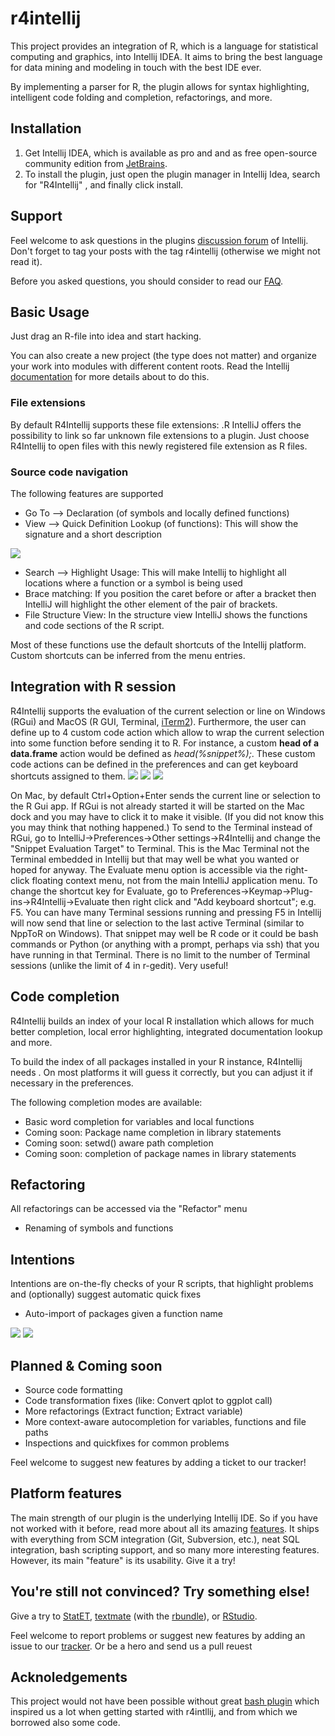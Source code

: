 r4intellij
=====

This project provides an integration of R, which is a language for statistical computing and graphics, into Intellij&nbsp;IDEA. It aims to bring the best language for data mining and modeling in touch with the best IDE ever. 

By implementing a parser for R, the plugin allows for syntax highlighting, intelligent code folding and completion,&nbsp;refactorings, and more. 


Installation
----

1.  Get Intellij IDEA, which is available as pro and and as free open-source community edition from&nbsp;[JetBrains](http://jetbrains.com).
2.  To install the plugin, just open the plugin manager in Intellij Idea, search for "R4Intellij" , and finally click&nbsp;install.

Support
----


Feel welcome to ask questions in the plugins [discussion&nbsp;forum](http://devnet.jetbrains.net/community/idea/plugins) of Intellij. Don't forget to tag your posts with the tag r4intellij (otherwise we might not read it). 

Before you asked questions, you should consider to read our [FAQ](/docs/faq.md). 

Basic Usage
----

Just drag an R-file into idea and start hacking.

You can also create a new project (the type does not matter) and organize your work into modules with different&nbsp;content roots. Read the Intellij [documentation](http://www.jetbrains.com/idea/webhelp/intellij-idea.html) for more&nbsp;details about to do this. 

### File extensions


By default R4Intellij supports these file extensions: .R IntelliJ offers the possibility to link so far unknown file extensions to a plugin. Just choose R4Intellij to open files&nbsp;with this newly registered file extension as R files. 

### Source code navigation

The following features are supported 

*   Go To --&gt; Declaration (of symbols and locally defined functions)
*   View --&gt; Quick Definition Lookup (of functions): This will show the signature and a short description

![](/docs/r_help_integration.png) 

*   Search --&gt; Highlight Usage: This will make Intellij to highlight all locations where a function or a symbol is&nbsp;being used
*   Brace matching: If you position the caret before or after a bracket then IntelliJ will highlight the other element of&nbsp;the pair of brackets.
*   File Structure View: In the structure view IntelliJ shows the functions and code sections of the R script.

Most of these functions use the default shortcuts of the Intellij platform. Custom shortcuts can be inferred from the&nbsp;menu entries. 

Integration with R session
----

R4Intellij supports the evaluation of the current selection or line on Windows (RGui) and MacOS (R GUI, Terminal, [iTerm2](http://www.iterm2.com/)). Furthermore, the user can define up to 4 custom code action which allow to wrap the current selection into some function before sending it to R. For instance, a custom **head of a data.frame** action would be defined as _head(%snippet%);_. These custom code actions can be defined in the preferences and can get keyboard shortcuts assigned to them. ![](/docs/code_snippet_evaluation.png) ![](/docs/code_snippet_evaluation_result.png) ![](/docs/code_snippet_action_config.png)

On Mac, by default Ctrl+Option+Enter sends the current line or selection to the R Gui app. If RGui is not already started it will be started on the Mac dock and you may have to click it to make it visible. (If you did not know this you may think that nothing happened.) To send to the Terminal instead of RGui, go to IntelliJ->Preferences->Other settings->R4Intellij and change the "Snippet Evaluation Target" to Terminal. This is the Mac Terminal not the Terminal embedded in Intellij but that may well be what you wanted or hoped for anyway. The Evaluate menu option is accessible via the right-click floating context menu, not from the main IntelliJ application menu. To change the shortcut key for Evaluate, go to Preferences->Keymap->Plug-ins->R4Intellij->Evaluate then right click and "Add keyboard shortcut"; e.g. F5. You can have many Terminal sessions running and pressing F5 in Intellij will now send that line or selection to the last active Terminal (similar to NppToR on Windows). That snippet may well be R code or it could be bash commands or Python (or anything with a prompt, perhaps via ssh) that you have running in that Terminal. There is no limit to the number of Terminal sessions (unlike the limit of 4 in r-gedit). Very useful!

Code completion
-----

R4Intellij builds an index of your local R installation which allows for much better completion, local error highlighting,&nbsp;integrated documentation lookup and more. 

To build the index of all packages installed in your R instance, R4Intellij needs . On most platforms it will guess it&nbsp;correctly, but you can adjust it if necessary in the preferences. 

The following completion modes are available: 

*   Basic word completion for variables and local functions
*   Coming soon: Package name completion in library statements
*   Coming soon: setwd() aware path completion
*   Coming soon: completion of package names in library statements

Refactoring
----

All refactorings can be accessed via the "Refactor" menu

*   Renaming of symbols and functions

Intentions
----

Intentions are on-the-fly checks of your R scripts, that highlight problems and (optionally) suggest automatic&nbsp;quick fixes 

*   Auto-import of packages given a function name

![](/docs/before_autoimport.png?raw=true) ![](/docs/after_autoimport.png)

Planned &amp; Coming soon
----

* Source code formatting
* Code transformation fixes (like: Convert qplot to ggplot call)
* More refactorings (Extract function; Extract variable)
* More context-aware autocompletion for variables, functions and file paths
* Inspections and quickfixes for common problems

Feel welcome to suggest new features by adding a ticket to our tracker! 

Platform features
----

The main strength of our plugin is the underlying Intellij IDE. So if you have not worked with it before, read more&nbsp;about all its amazing [features](http://www.jetbrains.com/idea/index.html). It ships with everything from SCM&nbsp;integration (Git, Subversion, etc.), neat SQL integration, bash scripting support, and so many more interesting&nbsp;features. However, its main "feature" is its usability. Give it a try!

You're still not convinced? Try something else!
----

Give a try to [StatET](http://www.walware.de/goto/statet), [textmate](http://macromates.com/) (with the&nbsp;[rbundle](http://worldofrcraft.blogspot.com/2008/11/setting-up-textmate-to-use-r.html)), or [RStudio](http://rstudio.org/`).

Feel welcome to report problems or suggest new features by adding an issue to our&nbsp;[tracker](https://code.google.com/p/r4intellij/issues/list). Or be a hero and send us a pull reuest


Acknoledgements
----

This project would not have been possible without great [bash plugin](https://plugins.jetbrains.com/plugin/4230?pr=phpStorm) which inspired us a lot when getting started with r4intllij, and from which we borrowed also some code.
